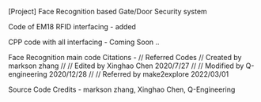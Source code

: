 [Project] Face Recognition based Gate/Door Security system

Code of EM18 RFID interfacing - added

CPP code with all interfacing - Coming Soon ..

Face Recognition main code Citations - 
// Referred Codes
// Created by markson zhang
//
// Edited by Xinghao Chen 2020/7/27
//
// Modified by Q-engineering 2020/12/28
//
// Referred by make2explore 2022/03/01

Source Code Credits -  markson zhang, Xinghao Chen, Q-Engineering